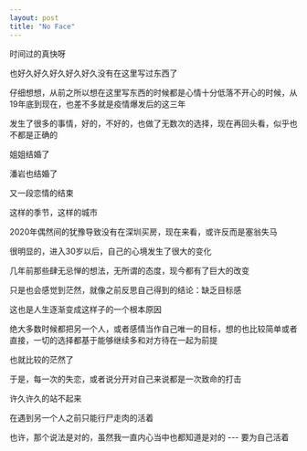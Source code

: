 ```yaml
---
layout: post
title: "No Face"
---
```



时间过的真快呀

也好久好久好久好久好久没有在这里写过东西了

仔细想想，从前之所以想在这里写东西的时候都是心情十分低落不开心的时候，从19年底到现在，也差不多就是疫情爆发后的这三年

发生了很多的事情，好的，不好的，也做了无数次的选择，现在再回头看，似乎也不都是正确的

姐姐结婚了

潘岩也结婚了

又一段恋情的结束

这样的季节，这样的城市

2020年偶然间的犹豫导致没有在深圳买房，现在来看，或许反而是塞翁失马

很明显的，进入30岁以后，自己的心境发生了很大的变化

几年前那些肆无忌惮的想法，无所谓的态度，现今都有了巨大的改变

只是也会感觉到茫然，就像之前反思自己得到的结论：缺乏目标感

这也是人生逐渐变成这样子的一个根本原因

绝大多数时候都把另一个人，或者感情当作自己唯一的目标，想的也比较简单或者直接，一切的选择都基于能够继续多和对方待在一起为前提

也就比较的茫然了

于是，每一次的失恋，或者说分开对自己来说都是一次致命的打击

许久许久的站不起来

在遇到另一个人之前只能行尸走肉的活着

也许，那个说法是对的，虽然我一直内心当中也都知道是对的 --- 要为自己活着
